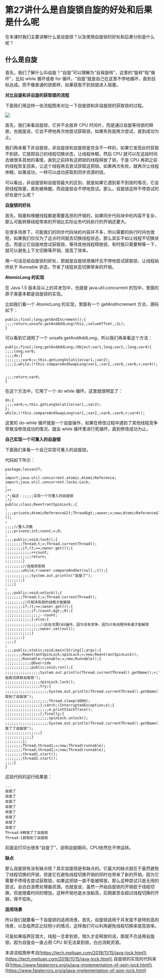 # 第27讲什么是自旋锁自旋的好处和后果是什么呢

在本课时我们主要讲解什么是自旋锁？以及使用自旋锁的好处和后果分别是什么呢？

## 什么是自旋

首先，我们了解什么叫自旋？“自旋”可以理解为“自我旋转”，这里的“旋转”指“循环”，比如 while 循环或者 for 循环。“自旋”就是自己在这里不停地循环，直到目标达成。而不像普通的锁那样，如果获取不到锁就进入阻塞。

**对比自旋和非自旋的获取锁的流程**

下面我们用这样一张流程图来对比一下自旋锁和非自旋锁的获取锁的过程。

![](https://s0.lgstatic.com/i/image3/M01/5F/A1/Cgq2xl4S44OAXtbZAAG7wulxruI786.png)

首先，我们来看自旋锁，它并不会放弃  CPU  时间片，而是通过自旋等待锁的释放，也就是说，它会不停地再次地尝试获取锁，如果失败就再次尝试，直到成功为止。

我们再来看下非自旋锁，非自旋锁和自旋锁是完全不一样的，如果它发现此时获取不到锁，它就把自己的线程切换状态，让线程休眠，然后 CPU 就可以在这段时间去做很多其他的事情，直到之前持有这把锁的线程释放了锁，于是 CPU 再把之前的线程恢复回来，让这个线程再去尝试获取这把锁。如果再次失败，就再次让线程休眠，如果成功，一样可以成功获取到同步资源的锁。

可以看出，非自旋锁和自旋锁最大的区别，就是如果它遇到拿不到锁的情况，它会把线程阻塞，直到被唤醒。而自旋锁会不停地尝试。那么，自旋锁这样不停尝试的好处是什么呢？

**自旋锁的好处**

首先，阻塞和唤醒线程都是需要高昂的开销的，如果同步代码块中的内容不复杂，那么可能转换线程带来的开销比实际业务代码执行的开销还要大。

在很多场景下，可能我们的同步代码块的内容并不多，所以需要的执行时间也很短，如果我们仅仅为了这点时间就去切换线程状态，那么其实不如让线程不切换状态，而是让它自旋地尝试获取锁，等待其他线程释放锁，有时我只需要稍等一下，就可以避免上下文切换等开销，提高了效率。

用一句话总结自旋锁的好处，那就是自旋锁用循环去不停地尝试获取锁，让线程始终处于 Runnable 状态，节省了线程状态切换带来的开销。

**AtomicLong 的实现**

在 Java 1.5 版本及以上的并发包中，也就是 java.util.concurrent 的包中，里面的原子类基本都是自旋锁的实现。

比如我们看一个 AtomicLong 的实现，里面有一个 getAndIncrement 方法，源码如下：

```
public;final;long;getAndIncrement();{
;;;;return;unsafe.getAndAddLong(this,;valueOffset,;1L);
}
```

可以看到它调用了一个 unsafe.getAndAddLong，所以我们再来看这个方法：

```
public;final;long;getAndAddLong;(Object;var1,long;var2,;long;var4){
;;;;long;var6;
;;;;do;{
;;;;;;;;var6;=;this.getLongVolatile(var1,;var2);
;;;;};while;(!this.compareAndSwapLong(var1,;var2,;var6,;var6;+;var4));


;;;;return;var6;
}
```

在这个方法中，它用了一个 do while 循环。这里就很明显了：

```
do;{
;;;;var6;=;this.getLongVolatile(var1,;var2);
};
while;(!this.compareAndSwapLong(var1,;var2,;var6,;var6;+;var4));
```

这里的 do-while 循环就是一个自旋操作，如果在修改过程中遇到了其他线程竞争导致没修改成功的情况，就会 while 循环里进行死循环，直到修改成功为止。

**自己实现一个可重入的自旋锁**

下面我们来看一个自己实现可重入的自旋锁。

代码如下所示：

```
package;lesson27;
;
import;java.util.concurrent.atomic.AtomicReference;
import;java.util.concurrent.locks.Lock;
;
/**
;*;描述：;;;;;实现一个可重入的自旋锁
;*/
public;class;ReentrantSpinLock;;{
;
;;;;private;AtomicReference&lt;Thread&gt;;owner;=;new;AtomicReference&lt;&gt;();
;
;;;;//重入次数
;;;;private;int;count;=;0;
;
;;;;public;void;lock();{
;;;;;;;;Thread;t;=;Thread.currentThread();
;;;;;;;;if;(t;==;owner.get());{
;;;;;;;;;;;;++count;
;;;;;;;;;;;;return;
;;;;;;;;}
;;;;;;;;//自旋获取锁
;;;;;;;;while;(!owner.compareAndSet(null,;t));{
;;;;;;;;;;;;System.out.println("自旋了");
;;;;;;;;}
;;;;}
;
;;;;public;void;unlock();{
;;;;;;;;Thread;t;=;Thread.currentThread();
;;;;;;;;//只有持有锁的线程才能解锁
;;;;;;;;if;(t;==;owner.get());{
;;;;;;;;;;;;if;(count;&gt;;0);{
;;;;;;;;;;;;;;;;--count;
;;;;;;;;;;;;};else;{
;;;;;;;;;;;;;;;;//此处无需CAS操作，因为没有竞争，因为只有线程持有者才能解锁
;;;;;;;;;;;;;;;;owner.set(null);
;;;;;;;;;;;;}
;;;;;;;;}
;;;;}
;
;;;;public;static;void;main(String[];args);{
;;;;;;;;ReentrantSpinLock;spinLock;=;new;ReentrantSpinLock();
;;;;;;;;Runnable;runnable;=;new;Runnable();{
;;;;;;;;;;;;@Override
;;;;;;;;;;;;public;void;run();{
;;;;;;;;;;;;;;;;System.out.println(Thread.currentThread().getName();+;"开始尝试获取自旋锁");
;;;;;;;;;;;;;;;;spinLock.lock();
;;;;;;;;;;;;;;;;try;{
;;;;;;;;;;;;;;;;;;;;System.out.println(Thread.currentThread().getName();+;"获取到了自旋锁");
;;;;;;;;;;;;;;;;;;;;Thread.sleep(4000);
;;;;;;;;;;;;;;;;};catch;(InterruptedException;e);{
;;;;;;;;;;;;;;;;;;;;e.printStackTrace();
;;;;;;;;;;;;;;;;};finally;{
;;;;;;;;;;;;;;;;;;;;spinLock.unlock();
;;;;;;;;;;;;;;;;;;;;System.out.println(Thread.currentThread().getName();+;"释放了了自旋锁");
;;;;;;;;;;;;;;;;}
;;;;;;;;;;;;}
;;;;;;;;};
;;;;;;;;Thread;thread1;=;new;Thread(runnable);
;;;;;;;;Thread;thread2;=;new;Thread(runnable);
;;;;;;;;thread1.start();
;;;;;;;;thread2.start();
;;;;}
}
```

这段代码的运行结果是：

```
...
自旋了
自旋了
自旋了
自旋了
自旋了
自旋了
自旋了
自旋了
Thread-0释放了了自旋锁
Thread-1获取到了自旋锁
```

前面会打印出很多“自旋了”，说明自旋期间，CPU依然在不停运转。

**缺点**

那么自旋锁有没有缺点呢？其实自旋锁是有缺点的。它最大的缺点就在于虽然避免了线程切换的开销，但是它在避免线程切换开销的同时也带来了新的开销，因为它需要不停得去尝试获取锁。如果这把锁一直不能被释放，那么这种尝试只是无用的尝试，会白白浪费处理器资源。也就是说，虽然一开始自旋锁的开销低于线程切换，但是随着时间的增加，这种开销也是水涨船高，后期甚至会超过线程切换的开销，得不偿失。

**适用场景**

所以我们就要看一下自旋锁的适用场景。首先，自旋锁适用于并发度不是特别高的场景，以及临界区比较短小的情况，这样我们可以利用避免线程切换来提高效率。

可是如果临界区很大，线程一旦拿到锁，很久才会释放的话，那就不合适用自旋锁，因为自旋会一直占用 CPU 却无法拿到锁，白白消耗资源。

>

本讲流程图参考自\[https://tech.meituan.com/2018/11/15/java-lock.html]\(https://tech.meituan.com/2018/11/15/java-lock.html)\
自旋锁的实现的代码来自\[https://www.fatalerrors.org/a/java-implementation-of-spin-lock.html]\(https://www.fatalerrors.org/a/java-implementation-of-spin-lock.html)
